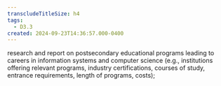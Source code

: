 ```yaml
---
transcludeTitleSize: h4
tags:
  - D3.3
created: 2024-09-23T14:36:57.000-0400
---
```

research and report on postsecondary educational programs leading to careers in information systems and computer science (e.g., institutions offering relevant programs, industry certifications, courses of study, entrance requirements, length of programs, costs);